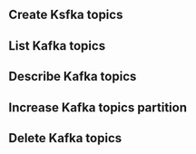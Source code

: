 ## Create Ksfka topics

## List Kafka topics

## Describe Kafka topics

## Increase Kafka topics partition

## Delete Kafka topics